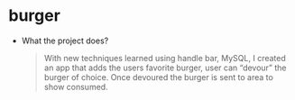 # burger
* What the project does?
    >With new techniques learned using handle bar, MySQL, I created an app that adds the users favorite burger, user can “devour” the burger of choice. Once devoured the burger is sent to area to show consumed. 
